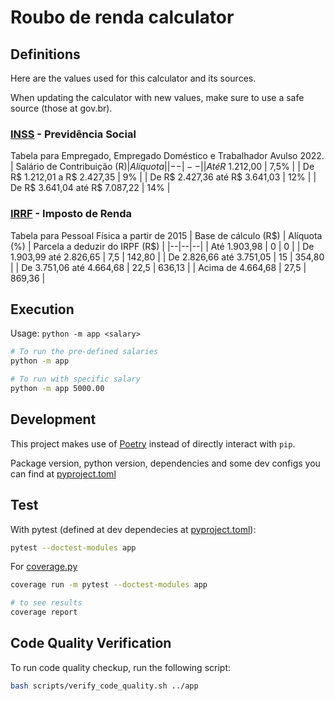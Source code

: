 # Roubo de renda calculator

## Definitions

Here are the values used for this calculator and its sources.

When updating the calculator with new values, make sure to use a safe source (those at gov.br).

### [INSS] - Previdência Social

Tabela para Empregado, Empregado Doméstico e Trabalhador Avulso 2022.
| Salário de Contribuição (R$) | Alíquota |
|--|--|
| Até R$ 1.212,00 | 7,5% |
| De R$ 1.212,01 a R$ 2.427,35 | 9% |
| De R$ 2.427,36 até R$ 3.641,03 | 12% |
| De R$ 3.641,04 até R$ 7.087,22 | 14% |


### [IRRF] - Imposto de Renda

Tabela para Pessoal Física a partir de 2015
| Base de cálculo (R\$) | Alíquota (\%) | Parcela a deduzir do IRPF (R\$) |
|--|--|--|
| Até 1.903,98 | 0 | 0 |
| De 1.903,99 até 2.826,65 | 7,5 | 142,80 |
| De 2.826,66 até 3.751,05 | 15 | 354,80 |
| De 3.751,06 até 4.664,68 | 22,5 | 636,13 |
| Acima de 4.664,68 | 27,5 | 869,36 |

[INSS]: https://www.gov.br/inss/pt-br/saiba-mais/seus-direitos-e-deveres/calculo-da-guia-da-previdencia-social-gps/tabela-de-contribuicao-mensal
[IRRF]: https://www.gov.br/receitafederal/pt-br/assuntos/orientacao-tributaria/tributos/irpf-imposto-de-renda-pessoa-fisica


## Execution

Usage: `python -m app <salary>`

```sh
# To run the pre-defined salaries
python -m app

# To run with specific salary
python -m app 5000.00
```


## Development

This project makes use of [Poetry] instead of directly interact with `pip`.

Package version, python version, dependencies and some dev configs you can find at [pyproject.toml]

[Poetry]: https://github.com/python-poetry/poetry
[pyproject.toml]: ./pyproject.toml


## Test

With pytest (defined at dev dependecies at [pyproject.toml]):
```sh
pytest --doctest-modules app
```

For [coverage.py]
```sh
coverage run -m pytest --doctest-modules app

# to see results
coverage report
```

[coverage.py]: https://coverage.readthedocs.io/


## Code Quality Verification

To run code quality checkup, run the following script:
```sh
bash scripts/verify_code_quality.sh ../app
```
